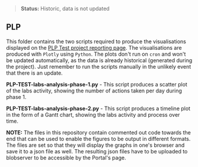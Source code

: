 >**Status:** Historic, data is not updated

## PLP

This folder contains the two scripts required to produce the visualisations displayed on the [PLP Test project reporting page](https://www.pathogens.se/resources/integrative_outbreak_sim/).
The visualisations are produced with `Plotly` using `Python`.
The plots don't run on `cron` and won't be updated automatically,  as the data is already historical (generated during the project). Just remember to run the scripts manually in the unlikely event that there is an update.

**PLP-TEST-labs-analysis-phase-1.py** - This script produces a scatter plot of the labs activity, showing the number of actions taken per day during phase 1.

**PLP-TEST-labs-analysis-phase-2.py** - This script produces a timeline plot in the form of a Gantt chart, showing the labs activity and process over time.

**NOTE:** The files in this repository contain commented out code towards the end that can be used to enable the figures to be output in different formats. The files are set so that they will display the graphs in one's browser and save it to a json file as well. The resulting json files have to be uploaded to blobserver to be accessible by the Portal's page.
